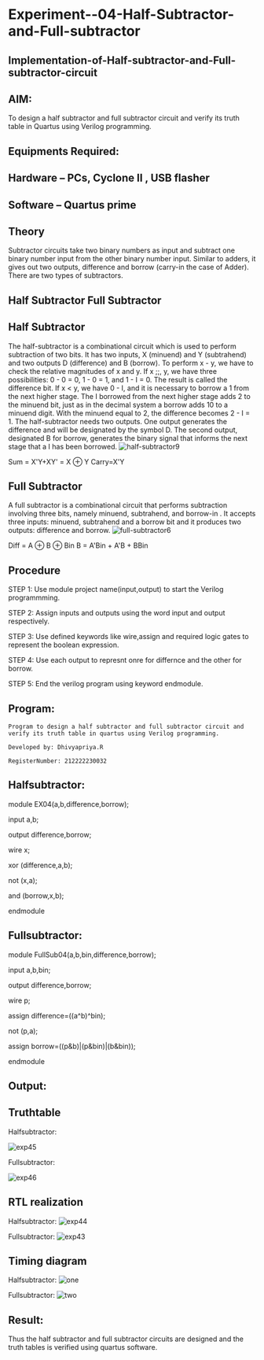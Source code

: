 # Experiment--04-Half-Subtractor-and-Full-subtractor
## Implementation-of-Half-subtractor-and-Full-subtractor-circuit
## AIM:
To design a half subtractor and full subtractor circuit and verify its truth table in Quartus using Verilog programming.

## Equipments Required:
## Hardware – PCs, Cyclone II , USB flasher
## Software – Quartus prime
## Theory
Subtractor circuits take two binary numbers as input and subtract one binary number input from the other binary number input. Similar to adders, it gives out two outputs, difference and borrow (carry-in the case of Adder). There are two types of subtractors.

## Half Subtractor Full Subtractor
## Half Subtractor
The half-subtractor is a combinational circuit which is used to perform subtraction of two bits. It has two inputs, X (minuend) and Y (subtrahend) and two outputs D (difference) and B (borrow). To perform x - y, we have to check the relative magnitudes of x and y. If x ;;, y, we have three possibilities: 0 - 0 = 0, 1 - 0 = 1, and 1 - I = 0. The result is called the difference bit. If x < y, we have 0 - I, and it is necessary to borrow a 1 from the next higher stage. The I borrowed from the next higher stage adds 2 to the minuend bit, just as in the decimal system a borrow adds 10 to a minuend digit. With the minuend equal to 2, the difference becomes 2 - I = 1. The half-subtractor needs two outputs. One output generates the difference and will be designated by the symbol D. The second output, designated B for borrow, generates the binary signal that informs the next stage that a I has been borrowed.
![half-subtractor9](https://user-images.githubusercontent.com/36288975/166112538-58c3bc7c-ee5d-4e6a-ac8d-8e8328efe27a.png)


Sum = X'Y+XY' = X ⊕ Y
Carry=X'Y

## Full Subtractor
A full subtractor is a combinational circuit that performs subtraction involving three bits, namely minuend, subtrahend, and borrow-in . It accepts three inputs: minuend, subtrahend and a borrow bit and it produces two outputs: difference and borrow. 
![full-subtractor6](https://user-images.githubusercontent.com/36288975/166112541-24c68359-3de8-4674-ae22-8272ffc385ed.png)


Diff = A ⊕ B ⊕ Bin B = A'Bin + A'B + BBin

## Procedure

STEP 1: Use module project name(input,output) to start the Verilog programmming.

STEP 2: Assign inputs and outputs using the word input and output respectively.

STEP 3: Use defined keywords like wire,assign and required logic gates to represent the boolean expression.

STEP 4: Use each output to represnt onre for differnce and the other for borrow.

STEP 5: End the verilog program using keyword endmodule.

 


## Program:
```
Program to design a half subtractor and full subtractor circuit and verify its truth table in quartus using Verilog programming.

Developed by: Dhivyapriya.R

RegisterNumber: 212222230032 

```
## Halfsubtractor:

module EX04(a,b,difference,borrow);

input a,b;

output difference,borrow;

wire x;

xor (difference,a,b);

not (x,a);

and (borrow,x,b);

endmodule

## Fullsubtractor:

module FullSub04(a,b,bin,difference,borrow);

input a,b,bin;

output difference,borrow;

wire p;

assign difference=((a^b)^bin);

not (p,a);

assign borrow=((p&b)|(p&bin)|(b&bin));

endmodule

## Output:

## Truthtable

Halfsubtractor:

![exp45](https://github.com/dhivyapriyar/Experiment--03-Half-Subtractor-and-Full-subtractor/assets/119477552/209500d3-2760-482c-94c4-81c9c586dcd4)

Fullsubtractor:

![exp46](https://github.com/dhivyapriyar/Experiment--03-Half-Subtractor-and-Full-subtractor/assets/119477552/8511bcf6-c04d-43d2-a2a5-36bc079745dd)

##  RTL realization
Halfsubtractor:
![exp44](https://github.com/dhivyapriyar/Experiment--03-Half-Subtractor-and-Full-subtractor/assets/119477552/1cc1a497-df76-415c-b20b-63f9dda5ca12)


Fullsubtractor:
![exp43](https://github.com/dhivyapriyar/Experiment--03-Half-Subtractor-and-Full-subtractor/assets/119477552/4a073916-7b92-438d-acf3-7cb0ae95922b)


## Timing diagram 
Halfsubtractor:
![one](https://github.com/dhivyapriyar/Experiment--03-Half-Subtractor-and-Full-subtractor/assets/119477552/ffff50e8-7042-492c-a3ff-4cac811491a0)

Fullsubtractor:
![two](https://github.com/dhivyapriyar/Experiment--03-Half-Subtractor-and-Full-subtractor/assets/119477552/927ff18e-695b-4399-8bba-f6d92084e079)


## Result:
Thus the half subtractor and full subtractor circuits are designed and the truth tables is verified using quartus software.
